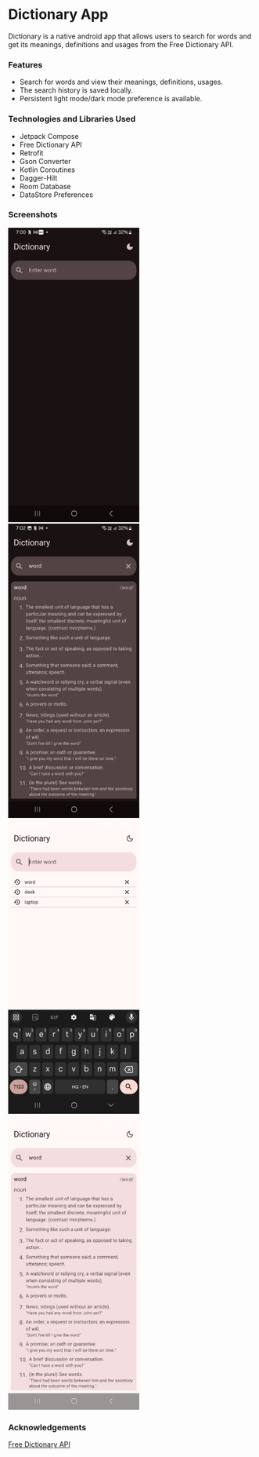 # Dictionary App
Dictionary is a native android app that allows users to search for words and get its meanings, definitions and usages from the Free Dictionary API. 

### Features
* Search for words and view their meanings, definitions, usages.
* The search history is saved locally.
* Persistent light mode/dark mode preference is available.

### Technologies and Libraries Used
* Jetpack Compose
* Free Dictionary API
* Retrofit
* Gson Converter
* Kotlin Coroutines
* Dagger-Hilt
* Room Database
* DataStore Preferences

### Screenshots
<img src="images/1.jpg" width="268" height="600"/>
<img src="images/2.jpg" width="268" height="600"/>
<img src="images/3.jpg" width="268" height="600"/>
<img src="images/4.jpg" width="268" height="600"/>

### Acknowledgements
<a href = "https://dictionaryapi.dev/">Free Dictionary API</a>
